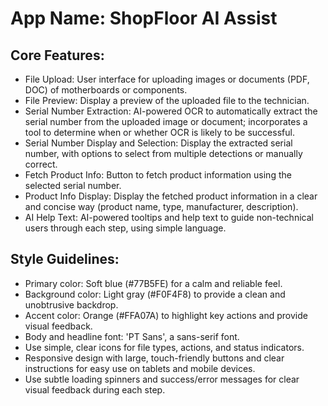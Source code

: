 # **App Name**: ShopFloor AI Assist

## Core Features:

- File Upload: User interface for uploading images or documents (PDF, DOC) of motherboards or components.
- File Preview: Display a preview of the uploaded file to the technician.
- Serial Number Extraction: AI-powered OCR to automatically extract the serial number from the uploaded image or document; incorporates a tool to determine when or whether OCR is likely to be successful.
- Serial Number Display and Selection: Display the extracted serial number, with options to select from multiple detections or manually correct.
- Fetch Product Info: Button to fetch product information using the selected serial number.
- Product Info Display: Display the fetched product information in a clear and concise way (product name, type, manufacturer, description).
- AI Help Text: AI-powered tooltips and help text to guide non-technical users through each step, using simple language.

## Style Guidelines:

- Primary color: Soft blue (#77B5FE) for a calm and reliable feel.
- Background color: Light gray (#F0F4F8) to provide a clean and unobtrusive backdrop.
- Accent color: Orange (#FFA07A) to highlight key actions and provide visual feedback.
- Body and headline font: 'PT Sans', a sans-serif font.
- Use simple, clear icons for file types, actions, and status indicators.
- Responsive design with large, touch-friendly buttons and clear instructions for easy use on tablets and mobile devices.
- Use subtle loading spinners and success/error messages for clear visual feedback during each step.